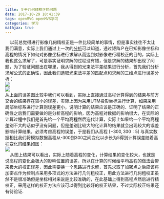 ```yaml
---
title: 关于几何精校正的问题
date: 2017-10-29 10:41:39
tags: openMVG openMVS学习
categories: 学习
mathjax: true
---
```

&nbsp;&nbsp;&nbsp;&nbsp;以前总觉得进行影像几何精校正是一件比较简单的事情，但是事实往往不太让我们满意，实际上我们通过上一次的[分析](http://wuweiblog.com/2017/09/20/%E5%85%AC%E5%BC%8F%E5%8F%8D%E6%8E%A8/)可以知道，通过矩阵Ｐ在已知影像坐标和高程的情况下如何对影像坐标进行求解从而达到对影像进行精校正的目的，实际上我也这么求解了，可是事实证明求解的过程没有错，但是求解的结果却出现了问题，为了验证问题出在哪里，我从得到的光束法平差结果进行分析，首先我们分析求解公式的正确性，因此我们选取光束法平差的匹配点和求解的三维点进行误差分析：  
<img src="http://blogimage-1251632003.cosgz.myqcloud.com/%E5%B7%AE%E5%BC%82.jpg" align="center">  
<img src="http://blogimage-1251632003.cosgz.myqcloud.com/%E8%AF%AF%E5%B7%AE.png" align="center">  
从上面的误差图比较中我们可以看到，实际上直接通过高程计算得到的结果与前方交会的结果存在较小的误差，实际上因为采用UTM投影坐标进行计算，如果采用局部坐标系进行计算则误差更小，说明计算的结果应该是正确的．证明了结果的正确性之后我们需要做的是分析高程的影响，因为高程对数据的影响很大，在实际的计算过程中我们是首先给一个平均高程然后迭代计算，实际上如果给一个平均高程差别不大的话似乎没有问题，但是差别比较大的化计算的结果就会出现较大的误差影响计算结果，必须考虑高程的误差，于是我们从高程 $[-300,300:5]$ 与真实数据相比我们将模拟数据高程从-300到300之间变化以步长为5得到计算误差随着高程变化的结果如图：  
<img src="http://blogimage-1251632003.cosgz.myqcloud.com/%E9%AB%98%E7%A8%8B%E5%8F%98%E5%8C%96%E8%AF%AF%E5%B7%AE.png" align="center">  
&nbsp;&nbsp;&nbsp;&nbsp;从图上结果可以看出，实际上随着高程的变化，计算结果的变化较大，也就是说高程的变化会极大的影响位置的误差，所以在计算的时候给平均高程的做法会带来极大的校正误差，因此需要换一个思路进行求解，首先求取了加密点之后应该将加密点作为控制点采用多项式的方法进行几何粗校正，用此方法进行几何粗校正虽然不是很准确但是坐标相对来说是比较准确的，在此基础上得到高程点然后进行精校正，采用这样的校正方法应该可以得到比较好的校正结果，不过实际校正结果还有待验证.
